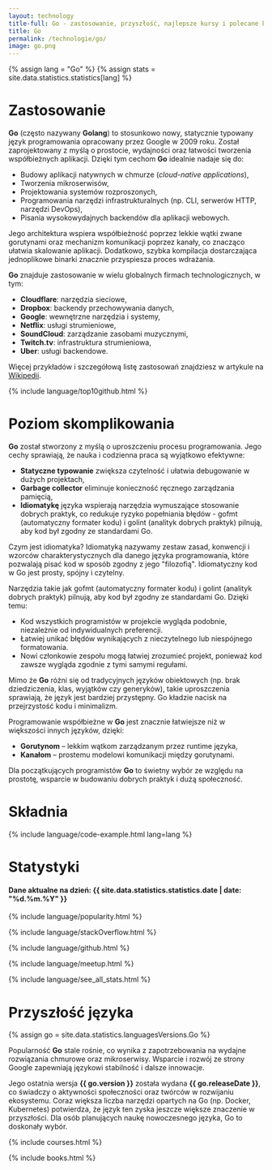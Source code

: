 ```yaml
---
layout: technology
title-full: Go - zastosowanie, przyszłość, najlepsze kursy i polecane książki
title: Go
permalink: /technologie/go/
image: go.png
---
```


{% assign lang = "Go" %}
{% assign stats = site.data.statistics.statistics[lang] %}

# Zastosowanie

**Go** (często nazywany **Golang**) to stosunkowo nowy, statycznie typowany język programowania opracowany przez Google w 2009 roku. Został zaprojektowany z myślą o prostocie, wydajności oraz łatwości tworzenia współbieżnych aplikacji. Dzięki tym cechom **Go** idealnie nadaje się do:

- Budowy aplikacji natywnych w chmurze (*cloud-native applications*),
- Tworzenia mikroserwisów,
- Projektowania systemów rozproszonych,
- Programowania narzędzi infrastrukturalnych (np. CLI, serwerów HTTP, narzędzi DevOps),
- Pisania wysokowydajnych backendów dla aplikacji webowych.

Jego architektura wspiera współbieżność poprzez lekkie wątki zwane gorutynami oraz mechanizm komunikacji poprzez kanały, co znacząco ułatwia skalowanie aplikacji. Dodatkowo, szybka kompilacja dostarczająca jednoplikowe binarki znacznie przyspiesza proces wdrażania.

**Go** znajduje zastosowanie w wielu globalnych firmach technologicznych, w tym:
- **Cloudflare**: narzędzia sieciowe,
- **Dropbox**: backendy przechowywania danych,
- **Google**: wewnętrzne narzędzia i systemy,
- **Netflix**: usługi strumieniowe,
- **SoundCloud**: zarządzanie zasobami muzycznymi,
- **Twitch.tv**: infrastruktura strumieniowa,
- **Uber**: usługi backendowe.

Więcej przykładów i szczegółową listę zastosowań znajdziesz w artykule na [Wikipedii](https://en.wikipedia.org/wiki/Go_(programming_language)#Applications).

{% include language/top10github.html %}

# Poziom skomplikowania

**Go** został stworzony z myślą o uproszczeniu procesu programowania. Jego cechy sprawiają, że nauka i codzienna praca są wyjątkowo efektywne:
- **Statyczne typowanie** zwiększa czytelność i ułatwia debugowanie w dużych projektach,
- **Garbage collector** eliminuje konieczność ręcznego zarządzania pamięcią,
- **Idiomatykę** języka wspierają narzędzia wymuszające stosowanie dobrych praktyk, co redukuje ryzyko popełniania błędów - gofmt (automatyczny formater kodu) i golint (analityk dobrych praktyk) pilnują, aby kod był zgodny ze standardami Go.

Czym jest idiomatyka?
Idiomatyką nazywamy zestaw zasad, konwencji i wzorców charakterystycznych dla danego języka programowania, które pozwalają pisać kod w sposób zgodny z jego "filozofią". Idiomatyczny kod w Go jest prosty, spójny i czytelny.

Narzędzia takie jak gofmt (automatyczny formater kodu) i golint (analityk dobrych praktyk) pilnują, aby kod był zgodny ze standardami Go. Dzięki temu:

- Kod wszystkich programistów w projekcie wygląda podobnie, niezależnie od indywidualnych preferencji.
- Łatwiej unikać błędów wynikających z nieczytelnego lub niespójnego formatowania.
- Nowi członkowie zespołu mogą łatwiej zrozumieć projekt, ponieważ kod zawsze wygląda zgodnie z tymi samymi regułami.

Mimo że **Go** różni się od tradycyjnych języków obiektowych (np. brak dziedziczenia, klas, wyjątków czy generyków), takie uproszczenia sprawiają, że język jest bardziej przystępny. Go kładzie nacisk na przejrzystość kodu i minimalizm.

Programowanie współbieżne w **Go** jest znacznie łatwiejsze niż w większości innych języków, dzięki:
- **Gorutynom** – lekkim wątkom zarządzanym przez runtime języka,
- **Kanałom** – prostemu modelowi komunikacji między gorutynami.

Dla początkujących programistów **Go** to świetny wybór ze względu na prostotę, wsparcie w budowaniu dobrych praktyk i dużą społeczność.

# Składnia

{% include language/code-example.html lang=lang %}

# Statystyki

<h4>Dane aktualne na dzień: {{ site.data.statistics.statistics.date | date: "%d.%m.%Y" }}</h4>

{% include language/popularity.html %}

{% include language/stackOverflow.html %}

{% include language/github.html %}

{% include language/meetup.html %}

{% include language/see_all_stats.html %}

# Przyszłość języka

{% assign go = site.data.statistics.languagesVersions.Go %}

Popularność **Go** stale rośnie, co wynika z zapotrzebowania na wydajne rozwiązania chmurowe oraz mikroserwisy. Wsparcie i rozwój ze strony Google zapewniają językowi stabilność i dalsze innowacje.

Jego ostatnia wersja **{{ go.version }}** została wydana **{{ go.releaseDate }}**, co świadczy o aktywności społeczności oraz twórców w rozwijaniu ekosystemu. Coraz większa liczba narzędzi opartych na Go (np. Docker, Kubernetes) potwierdza, że język ten zyska jeszcze większe znaczenie w przyszłości. Dla osób planujących naukę nowoczesnego języka, Go to doskonały wybór.

{% include courses.html %}

{% include books.html %}
